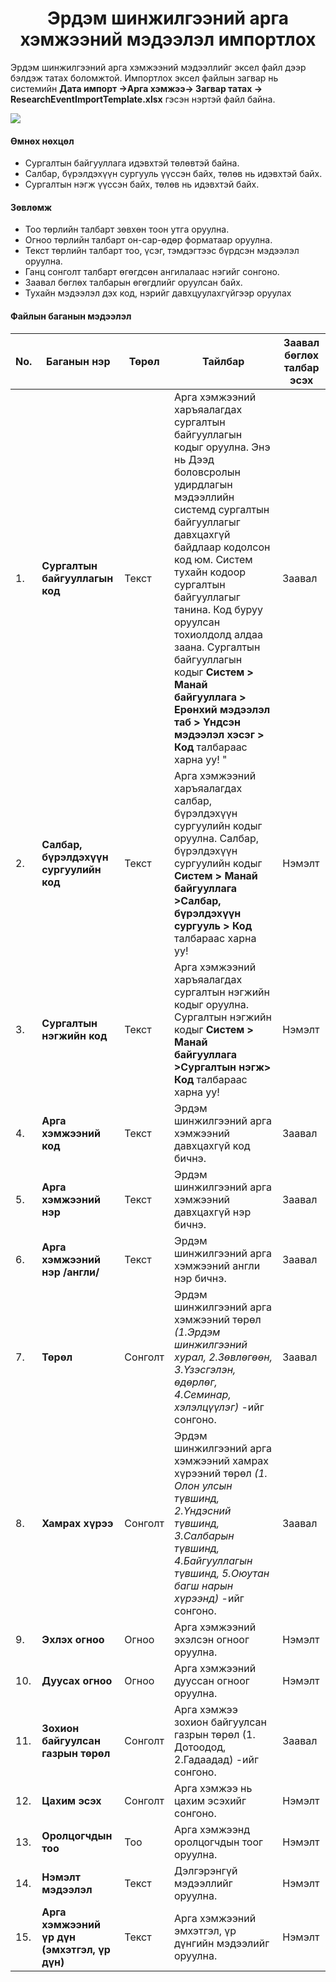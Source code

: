 
<h1 align="center">Эрдэм шинжилгээний арга хэмжээний мэдээлэл импортлох</h1>

Эрдэм шинжилгээний арга хэмжээний мэдээллийг эксел файл дээр бэлдэж татах боломжтой. Импортлох эксел файлын загвар нь системийн **Дата импорт ->Арга хэмжээ-> Загвар татах -> ResearchEventImportTemplate.xlsx** гэсэн нэртэй файл байна.

![](../assets/images/modules/dataimport/DataImportEvent.png)

#### Өмнөх нөхцөл

-	Сургалтын байгууллага идэвхтэй төлөвтэй байна.
-	Салбар, бүрэлдэхүүн сургууль үүссэн байх, төлөв нь идэвхтэй байх.
-   Сургалтын нэгж үүссэн байх, төлөв нь идэвхтэй байх.

#### Зөвлөмж

-	Тоо төрлийн талбарт зөвхөн тоон утга оруулна.
-	Огноо төрлийн талбарт он-сар-өдөр форматаар оруулна.
-	Текст төрлийн талбарт тоо, үсэг, тэмдэгтээс бүрдсэн мэдээлэл оруулна.
-	Ганц сонголт талбарт өгөгдсөн ангилалаас нэгийг сонгоно.
-	Заавал бөглөх талбарын өгөгдлийг оруулсан байх.
-	Тухайн мэдээлэл дэх код, нэрийг давхцуулахгүйгээр оруулах

#### Файлын баганын мэдээлэл

|No. | Баганын нэр | Төрөл | Тайлбар  | Заавал бөглөх талбар эсэх |
|----|--------|---------|--------|--------|
|1. |**Сургалтын байгууллагын код**	|Текст|Арга хэмжээний харъяалагдах сургалтын байгууллагын кодыг оруулна. Энэ нь Дээд боловсролын удирдлагын мэдээллийн системд сургалтын байгууллагыг давхцахгүй байдлаар кодолсон код юм. Систем тухайн кодоор сургалтын байгууллагыг танина. Код буруу оруулсан тохиолдолд алдаа заана. Сургалтын байгууллагын кодыг **Систем > Манай байгууллага > Ерөнхий мэдээлэл таб > Үндсэн мэдээлэл хэсэг > Код** талбараас  харна уу! "|Заавал
|2. |**Салбар, бүрэлдэхүүн сургуулийн код**|Текст|Арга хэмжээний харъяалагдах салбар, бүрэлдэхүүн сургуулийн кодыг оруулна. Салбар, бүрэлдэхүүн сургуулийн кодыг **Систем > Манай байгууллага >Салбар, бүрэлдэхүүн сургууль > Код** талбараас  харна уу! |Нэмэлт
|3. |**Сургалтын нэгжийн код**|Текст|Арга хэмжээний харъяалагдах сургалтын нэгжийн кодыг оруулна. Сургалтын нэгжийн кодыг **Систем > Манай байгууллага >Сургалтын нэгж> Код** талбараас  харна уу! |Нэмэлт
|4. |**Арга хэмжээний код**	|Текст|Эрдэм шинжилгээний арга хэмжээний давхцахгүй код бичнэ.|Заавал
|5. |**Арга хэмжээний нэр**|Текст|Эрдэм шинжилгээний арга хэмжээний давхцахгүй нэр бичнэ.|Заавал
|6. |**Арга хэмжээний нэр /англи/**	|Текст|Эрдэм шинжилгээний арга хэмжээний англи нэр бичнэ.|Заавал
|7. |**Төрөл**|Сонголт|Эрдэм шинжилгээний арга хэмжээний төрөл _(1.Эрдэм шинжилгээний хурал, 2.Зөвлөгөөн, 3.Үзэсгэлэн, өдөрлөг, 4.Семинар, хэлэлцүүлэг)_ -ийг сонгоно.|Заавал
|8. |**Хамрах хүрээ**|Сонголт|Эрдэм шинжилгээний арга хэмжээний хамрах хүрээний төрөл _(1. Олон улсын түвшинд, 2.Үндэсний түвшинд, 3.Салбарын түвшинд, 4.Байгууллагын түвшинд, 5.Оюутан багш нарын хүрээнд)_ -ийг сонгоно.|Заавал
|9. |**Эхлэх огноо**|Огноо|Арга хэмжээний эхэлсэн огноог оруулна.|Нэмэлт
|10. |**Дуусах огноо**|Огноо|Арга хэмжээний дууссан огноог оруулна.|Нэмэлт
|11. |**Зохион байгуулсан газрын төрөл**|Сонголт|Арга хэмжээ зохион байгуулсан газрын төрөл (1. Дотоодод, 2.Гадаадад) -ийг сонгоно.|Заавал
|12. |**Цахим эсэх**|Сонголт|Арга хэмжээ нь цахим эсэхийг сонгоно.|Нэмэлт
|13. |**Оролцогчдын тоо**|Тоо|Арга хэмжээнд оролцогчдын тоог оруулна.|Нэмэлт
|14. |**Нэмэлт мэдээлэл**|Текст|Дэлгэрэнгүй мэдээллийг оруулна.|Нэмэлт
|15. |**Арга хэмжээний үр дүн (эмхэтгэл, үр дүн)**|Текст|Арга хэмжээний эмхэтгэл, үр дүнгийн мэдээлийг оруулна.|Нэмэлт